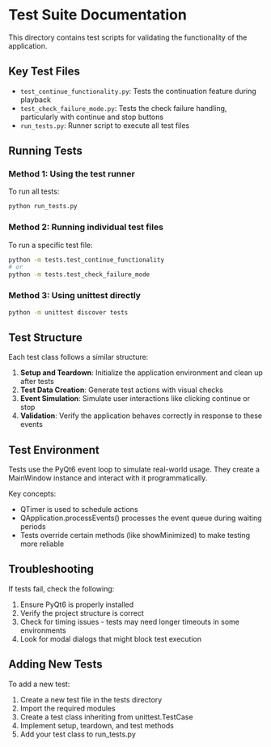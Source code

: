 # Test Suite Documentation

This directory contains test scripts for validating the functionality of the application.

## Key Test Files

- `test_continue_functionality.py`: Tests the continuation feature during playback
- `test_check_failure_mode.py`: Tests the check failure handling, particularly with continue and stop buttons
- `run_tests.py`: Runner script to execute all test files

## Running Tests

### Method 1: Using the test runner

To run all tests:

```bash
python run_tests.py
```

### Method 2: Running individual test files

To run a specific test file:

```bash
python -m tests.test_continue_functionality
# or
python -m tests.test_check_failure_mode
```

### Method 3: Using unittest directly

```bash
python -m unittest discover tests
```

## Test Structure

Each test class follows a similar structure:

1. **Setup and Teardown**: Initialize the application environment and clean up after tests
2. **Test Data Creation**: Generate test actions with visual checks
3. **Event Simulation**: Simulate user interactions like clicking continue or stop
4. **Validation**: Verify the application behaves correctly in response to these events

## Test Environment

Tests use the PyQt6 event loop to simulate real-world usage. They create a MainWindow instance and interact with it programmatically.

Key concepts:
- QTimer is used to schedule actions
- QApplication.processEvents() processes the event queue during waiting periods
- Tests override certain methods (like showMinimized) to make testing more reliable

## Troubleshooting

If tests fail, check the following:

1. Ensure PyQt6 is properly installed
2. Verify the project structure is correct
3. Check for timing issues - tests may need longer timeouts in some environments
4. Look for modal dialogs that might block test execution

## Adding New Tests

To add a new test:

1. Create a new test file in the tests directory
2. Import the required modules
3. Create a test class inheriting from unittest.TestCase
4. Implement setup, teardown, and test methods
5. Add your test class to run_tests.py 